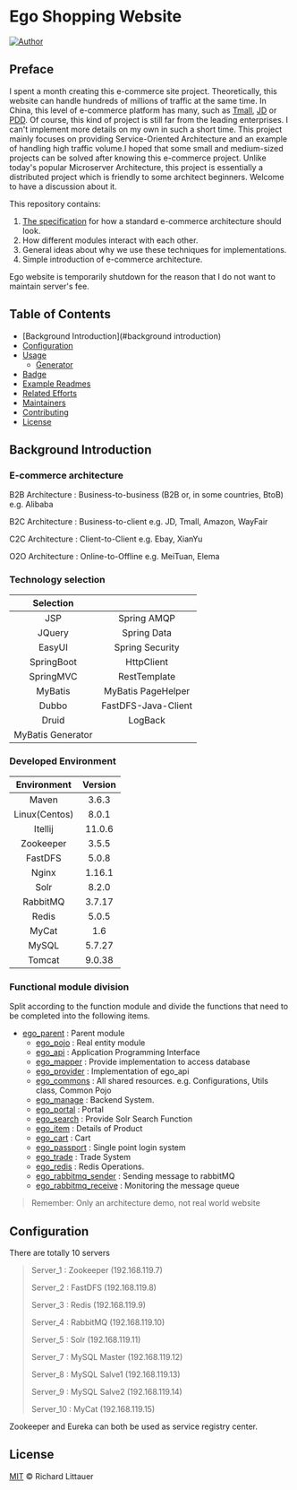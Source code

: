 # Ego Shopping Website

[![Author](https://img.shields.io/badge/Author-YiminH-orange)](https://www.linkedin.com/in/yimin-huang-amc/)

## Preface

I spent a month creating this e-commerce site project. Theoretically, this website can handle hundreds of millions of traffic at the same time. In China, this level of e-commerce platform has many, such as [Tmall](https://www.tmall.com/), [JD](https://www.jd.com/index.html) or [PDD](https://m.pinduoduo.com/). Of course, this kind of project is still far from the leading enterprises. I can't implement more details on my own in such a short time. This project mainly focuses on providing Service-Oriented Architecture and an example of handling high traffic volume.I hoped that some small and medium-sized projects can be solved after knowing this e-commerce project. Unlike today's popular Microserver Architecture, this project is essentially a distributed project which is friendly to some architect beginners. Welcome to have a discussion about it.

This repository contains:

1. [The specification](spec.md) for how a standard e-commerce architecture should look.
2. How different modules interact with each other.
3. General ideas about why we use these techniques for implementations.
4. Simple introduction of e-commerce architecture.

Ego website is temporarily shutdown for the reason that I do not want to maintain server's fee.


## Table of Contents

- [Background Introduction](#background introduction)
- [Configuration](#configuration)
- [Usage](#usage)
    - [Generator](#generator)
- [Badge](#badge)
- [Example Readmes](#example-readmes)
- [Related Efforts](#related-efforts)
- [Maintainers](#maintainers)
- [Contributing](#contributing)
- [License](#license)

## Background Introduction

### E-commerce architecture

B2B Architecture
: Business-to-business (B2B or, in some countries, BtoB) e.g. Alibaba

B2C Architecture
: Business-to-client e.g. JD, Tmall, Amazon, WayFair

C2C Architecture
: Client-to-Client e.g. Ebay, XianYu

O2O Architecture
: Online-to-Offline e.g. MeiTuan, Elema

### Technology selection

| Selection |            |
|   :---:   |    :---:   |
|   JSP     | Spring AMQP|  
|   JQuery  | Spring Data|
|   EasyUI  | Spring Security|
| SpringBoot| HttpClient |
| SpringMVC | RestTemplate|
|  MyBatis  | MyBatis PageHelper|
|   Dubbo   | FastDFS-Java-Client|
|   Druid   | LogBack    |
| MyBatis Generator| 

### Developed Environment

| Environment |   Version   | 
|    :---:    |    :----:   |   
|  Maven      |    3.6.3    |  
|Linux(Centos)|    8.0.1    |        
|   Itellij   |    11.0.6   |        
|  Zookeeper  |    3.5.5    |
|  FastDFS    |    5.0.8    |
|    Nginx    |    1.16.1   |
|    Solr     |    8.2.0    |
|  RabbitMQ   |    3.7.17   |
|    Redis    |    5.0.5    |
|    MyCat    |    1.6      |
|    MySQL    |    5.7.27   |
|   Tomcat    |    9.0.38   |

### Functional module division

Split according to the function module and divide the functions that need to be completed into the following items.

- [ego_parent](#ego_parent) : Parent module
    - [ego_pojo](#ego_pojo) : Real entity module
    - [ego_api](#ego_api) : Application Programming Interface
    - [ego_mapper](#ego_mapper) : Provide implementation to access database
    - [ego_provider](#ego_provider) : Implementation of ego_api
    - [ego_commons](#ego_commons) : All shared resources. e.g. Configurations, Utils class, Common Pojo 
    - [ego_manage](#ego_manage) : Backend System. 
    - [ego_portal](#ego_portal) : Portal
    - [ego_search](#ego_search) : Provide Solr Search Function
    - [ego_item](#ego_item) : Details of Product
    - [ego_cart](#ego_cart) : Cart
    - [ego_passport](#ego_passport) : Single point login system
    - [ego_trade](#ego_trade) : Trade System
    - [ego_redis](#ego_redis) : Redis Operations.
    - [ego_rabbitmq_sender](#ego_rabbitmq_sender) : Sending message to rabbitMQ
    - [ego_rabbitmq_receive](#ego_rabbitmq_receive) : Monitoring the message queue

> Remember: Only an architecture demo, not real world website



## Configuration

There are totally 10 servers

> Server_1 : Zookeeper (192.168.119.7)
>
> Server_2 : FastDFS (192.168.119.8)
>
> Server_3 : Redis (192.168.119.9)
>
> Server_4 : RabbitMQ (192.168.119.10)
>
> Server_5 : Solr (192.168.119.11)
>
> Server_7 : MySQL Master (192.168.119.12)
>
> Server_8 : MySQL Salve1 (192.168.119.13)
>
> Server_9 : MySQL Salve2 (192.168.119.14)
>
> Server_10 : MyCat (192.168.119.15)

Zookeeper and Eureka can both be used as service registry center. 





## License

[MIT](LICENSE) © Richard Littauer




